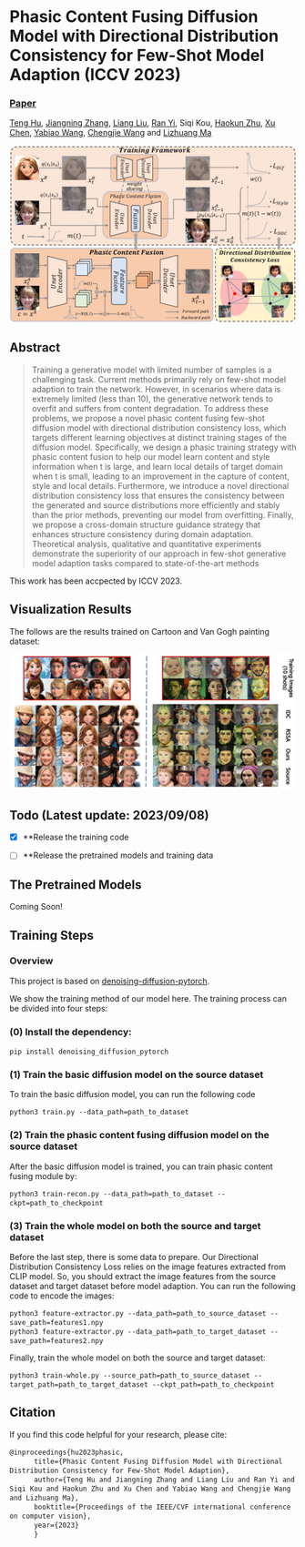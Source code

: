 # Phasic Content Fusing Diffusion Model with Directional Distribution Consistency for Few-Shot Model Adaption (ICCV 2023)

###  [Paper](https://arxiv.org/abs/2309.03729)
<!-- <br> -->
[Teng Hu](https://github.com/sjtuplayer), [Jiangning Zhang](https://zhangzjn.github.io/), [Liang Liu](https://scholar.google.com/citations?hl=zh-CN&user=Kkg3IPMAAAAJ), [Ran Yi](https://yiranran.github.io/), Siqi Kou, [Haokun Zhu](https://github.com/zwandering), [Xu Chen](https://scholar.google.com/citations?hl=zh-CN&user=1621dVIAAAAJ), [Yabiao Wang](https://scholar.google.com/citations?hl=zh-CN&user=xiK4nFUAAAAJ), [Chengjie Wang](https://scholar.google.com/citations?hl=zh-CN&user=fqte5H4AAAAJ) and [Lizhuang Ma](https://dmcv.sjtu.edu.cn/) 
<!-- <br> -->

![image](imgs/framework.jpg)

## Abstract
>Training a generative model with limited number of samples is a challenging task. Current methods primarily rely on few-shot model adaption to train the network. However, in scenarios where data is extremely limited (less than 10), the generative network tends to overfit and suffers from content degradation. To address these problems, we propose a novel phasic content fusing few-shot diffusion model with directional distribution consistency loss, which targets different learning objectives at distinct training stages of the diffusion model. Specifically, we design a phasic training strategy with phasic content fusion to help our model learn content and style information when t is large, and learn local details of target domain when t is small, leading to an improvement in the capture of content, style and local details. Furthermore, we introduce a novel directional distribution consistency loss that ensures the consistency between the generated and source distributions more efficiently and stably than the prior methods, preventing our model from overfitting. Finally, we propose a cross-domain structure guidance strategy that enhances structure consistency during domain adaptation. Theoretical analysis, qualitative and quantitative experiments demonstrate the superiority of our approach in few-shot generative model adaption tasks compared to state-of-the-art methods

This work has been accpected by ICCV 2023.


## Visualization Results

The follows are the results trained on Cartoon and Van Gogh painting dataset:

![image](imgs/visualization%20result.jpg)

## Todo (Latest update: 2023/09/08)
- [x] **Release the training code
- [ ] **Release the pretrained models and training data


## The Pretrained Models

Coming Soon!


## Training Steps


### Overview

This project is based on [denoising-diffusion-pytorch](https://github.com/lucidrains/denoising-diffusion-pytorch).

We show the training method of our model here.
The training process can be divided into four steps:

### (0) Install the dependency:

```
pip install denoising_diffusion_pytorch
```


### (1) Train the basic diffusion model on the source dataset


To train the basic diffusion model, you can run the following code
```
python3 train.py --data_path=path_to_dataset 
```

### (2) Train the phasic content fusing diffusion model on the source dataset

After the basic diffusion model is trained, you can train phasic content fusing module by:
```
python3 train-recon.py --data_path=path_to_dataset --ckpt=path_to_checkpoint
```

### (3) Train the whole model on both the source and target dataset

Before the last step, there is some data to prepare. Our Directional Distribution Consistency Loss relies
on the image features extracted from CLIP model. So, you should extract the image features from the source dataset and target dataset before model adaption.
You can run the following code to encode the images:
```
python3 feature-extractor.py --data_path=path_to_source_dataset --save_path=features1.npy
python3 feature-extractor.py --data_path=path_to_target_dataset --save_path=features2.npy
```

Finally, train the whole model on both the source and target dataset:
```
python3 train-whole.py --source_path=path_to_source_dataset --target_path=path_to_target_dataset --ckpt_path=path_to_checkpoint
```

## Citation

If you find this code helpful for your research, please cite:

```
@inproceedings{hu2023phasic,
      title={Phasic Content Fusing Diffusion Model with Directional Distribution Consistency for Few-Shot Model Adaption}, 
      author={Teng Hu and Jiangning Zhang and Liang Liu and Ran Yi and Siqi Kou and Haokun Zhu and Xu Chen and Yabiao Wang and Chengjie Wang and Lizhuang Ma},
      booktitle={Proceedings of the IEEE/CVF international conference on computer vision},
      year={2023}
      }
```